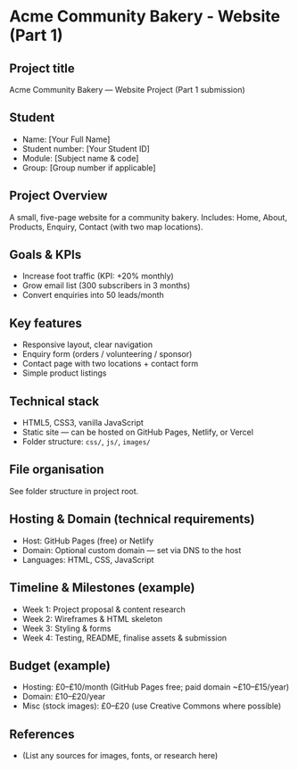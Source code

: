 # Acme Community Bakery - Website (Part 1)

## Project title
Acme Community Bakery — Website Project (Part 1 submission)

## Student
- Name: [Your Full Name]
- Student number: [Your Student ID]
- Module: [Subject name & code]
- Group: [Group number if applicable]

## Project Overview
A small, five-page website for a community bakery. Includes: Home, About, Products, Enquiry, Contact (with two map locations).

## Goals & KPIs
- Increase foot traffic (KPI: +20% monthly)
- Grow email list (300 subscribers in 3 months)
- Convert enquiries into 50 leads/month

## Key features
- Responsive layout, clear navigation
- Enquiry form (orders / volunteering / sponsor)
- Contact page with two locations + contact form
- Simple product listings

## Technical stack
- HTML5, CSS3, vanilla JavaScript
- Static site — can be hosted on GitHub Pages, Netlify, or Vercel
- Folder structure: `css/`, `js/`, `images/`

## File organisation
See folder structure in project root.

## Hosting & Domain (technical requirements)
- Host: GitHub Pages (free) or Netlify
- Domain: Optional custom domain — set via DNS to the host
- Languages: HTML, CSS, JavaScript

## Timeline & Milestones (example)
- Week 1: Project proposal & content research
- Week 2: Wireframes & HTML skeleton
- Week 3: Styling & forms
- Week 4: Testing, README, finalise assets & submission

## Budget (example)
- Hosting: £0–£10/month (GitHub Pages free; paid domain ~£10–£15/year)
- Domain: £10–£20/year
- Misc (stock images): £0–£20 (use Creative Commons where possible)

## References
- (List any sources for images, fonts, or research here)
